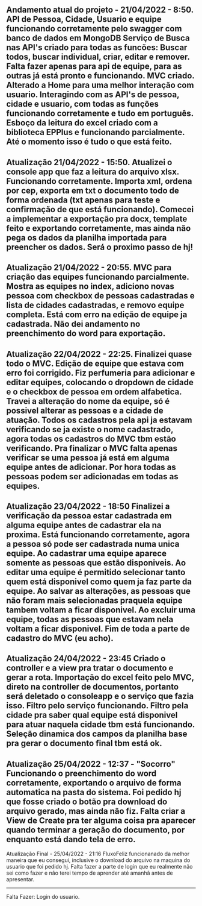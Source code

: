 Andamento atual do projeto - 21/04/2022 - 8:50.
API de Pessoa, Cidade, Usuario e equipe funcionando corretamente pelo swagger com banco de dados em MongoDB
Serviço de Busca nas API's criado para todas as funcões: Buscar todos, buscar individual, criar, editar e remover. Falta fazer apenas para api de equipe, para as outras já está pronto e funcionando.
MVC criado. Alterado a Home para uma melhor interação com usuario. Interagindo com as API's de pessoa, cidade e usuario, com todas as funções funcionando corretamente e tudo em português. 
Esboço da leitura do excel criado com a biblioteca EPPlus e funcionando parcialmente. 
Até o momento isso é tudo o que está feito. 
----------------------------------------------

Atualização 21/04/2022 - 15:50.
Atualizei o console app que faz a leitura do arquivo xlsx. Funcionando corretamente. Importa xml, ordena por cep, exporta em txt o documento todo de forma ordenada (txt apenas para teste e confirmação de que está funcionando). 
Comecei a implementar a exportação pra docx, template feito e exportando corretamente, mas ainda não pega os dados da planilha importada para preencher os dados. Será o proximo passo de hj!
----------------------------------------------

Atualização 21/04/2022 - 20:55.
MVC para criação das equipes funcionando parcialmente. Mostra as equipes no index, adiciono novas pessoa com checkbox de pessoas cadastradas e lista de cidades cadastradas, e removo equipe completa. Está com erro na edição de equipe ja cadastrada. Não dei andamento no preenchimento do word para exportação. 
-----------------------------------------------

Atualização 22/04/2022 - 22:25.
Finalizei quase todo o MVC. Edição de equipe que estava com erro foi corrigido. Fiz perfumeria para adicionar e editar equipes, colocando o dropdown de cidade e o checkbox de pessoa em ordem alfabetica. Travei a alteração do nome da equipe, só é possivel alterar as pessoas e a cidade de atuação. Todos os cadastros pela api ja estavam verificando se ja existe o nome cadastrado, agora todas os cadastros do MVC tbm estão verificando. Pra finalizar o MVC falta apenas verificar se uma pessoa já está em alguma equipe antes de adicionar. Por hora todas as pessoas podem ser adicionadas em todas as equipes. 
-----------------------------------------------

Atualização 23/04/2022 - 18:50
Finalizei a verificação da pessoa estar cadastrada em alguma equipe antes de cadastrar ela na proxima. Está funcionando corretamente, agora a pessoa só pode ser cadastrada numa unica equipe. Ao cadastrar uma equipe aparece somente as pessoas que estão disponiveis. Ao editar uma equipe é permitido selecionar tanto quem está disponivel como quem ja faz parte da equipe. Ao salvar as alterações, as pessoas que não foram mais selecionadas praquela equipe tambem voltam a ficar disponivel. Ao excluir uma equipe, todas as pessoas que estavam nela voltam a ficar disponivel.
Fim de toda a parte de cadastro do MVC (eu acho).
----------------------------------------------

Atualização 24/04/2022 - 23:45
Criado o controller e a view pra tratar o documento e gerar a rota. Importação do excel feito pelo MVC, direto na controller de documentos, portanto será deletado o consoleapp e o serviço que fazia isso. Filtro pelo serviço funcionando. Filtro pela cidade pra saber qual equipe está disponivel para atuar naquela cidade tbm está funcionando. Seleção dinamica dos campos da planilha base pra gerar o documento final tbm está ok. 
-----------------------------------------------

Atualização 25/04/2022 - 12:37 - "Socorro"
Funcionando o preenchimento do word corretamente, exportando o arquivo de forma automatica na pasta do sistema. Foi pedido hj que fosse criado o botão pra download do arquivo gerado, mas ainda não fiz. Falta criar a View de Create pra ter alguma coisa pra aparecer quando terminar a geração do documento, por enquanto está dando tela de erro.
-----------------------------------------------
Atualização Final - 25/04/2022 - 21:16
FluxoFeliz funcionanado da melhor maneira que eu consegui, inclusive o download do arquivo na maquina do usuario que foi pedido hj.
Falta fazer a parte de login que eu realmente não sei como fazer e não terei tempo de aprender até amanhã antes de apresentar.


----------------------------------------------
Falta Fazer:
Login do usuario.
